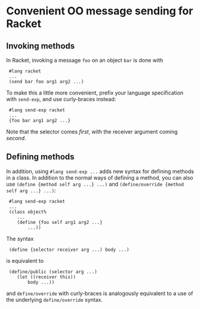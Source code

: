 # Convenient OO message sending for Racket

## Invoking methods

In Racket, invoking a message `foo` on an object `bar` is done with

```racket
 #lang racket
 ...
 (send bar foo arg1 arg2 ...)
```

To make this a little more convenient, prefix your language
specification with `send-exp`, and use curly-braces instead:

```racket
 #lang send-exp racket
 ...
 {foo bar arg1 arg2 ...}
```

Note that the selector comes *first*, with the receiver argument
coming *second*.

## Defining methods

In addition, using `#lang send-exp ...` adds new syntax for defining
methods in a class. In addition to the normal ways of defining a
method, you can also use `(define {method self arg ...} ...)` and
`(define/override {method self arg ...} ...)`:

```racket
 #lang send-exp racket
 ...
 (class object%
 	...
 	(define {foo self arg1 arg2 ...}
 		...))
```

The syntax

```racket
 (define {selector receiver arg ...) body ...)
```

is equivalent to

```racket
 (define/public (selector arg ...)
 	(let ((receiver this))
 		body ...))

```

and `define/override` with curly-braces is analogously equivalent to a
use of the underlying `define/override` syntax.
